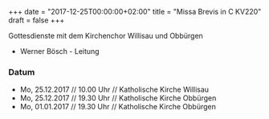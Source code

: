 ﻿+++
date = "2017-12-25T00:00:00+02:00"
title = "Missa Brevis in C KV220"
draft = false
+++

Gottesdienste mit dem Kirchenchor Willisau und Obbürgen

* Werner Bösch - Leitung


### Datum

* Mo, 25.12.2017 // 10.00 Uhr // Katholische Kirche Willisau
* Mo, 25.12.2017 // 19.30 Uhr // Katholische Kirche Obbürgen
* Mo, 01.01.2017 // 19.30 Uhr // Katholische Kirche Obbürgen
